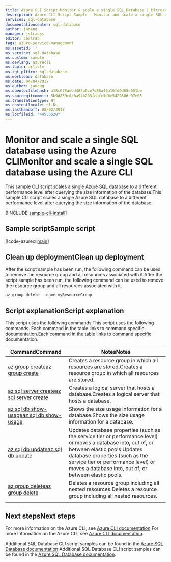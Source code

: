 ```yaml
---
title: Azure CLI Script-Monitor & scale a single SQL Database | Microsoft Docs
description: Azure CLI Script Sample - Monitor and scale a single SQL database using the Azure CLI
services: sql-database
documentationcenter: sql-database
author: janeng
manager: jstrauss
editor: carlrab
tags: azure-service-management
ms.assetid: ''
ms.service: sql-database
ms.custom: sample
ms.devlang: azurecli
ms.topic: article
ms.tgt_pltfrm: sql-database
ms.workload: database
ms.date: 04/04/2017
ms.author: janeng
ms.openlocfilehash: a18c078aebd485a0ce7d85a46a16fd0d65e651be
ms.sourcegitcommit: 5b9d839c0c0a94b293fdafe1d6e5429506c07e05
ms.translationtype: HT
ms.contentlocale: nl-NL
ms.lasthandoff: 08/02/2018
ms.locfileid: "44555528"
---
```

# <a name="monitor-and-scale-a-single-sql-database-using-the-azure-cli"></a><span data-ttu-id="8e57e-103">Monitor and scale a single SQL database using the Azure CLI</span><span class="sxs-lookup"><span data-stu-id="8e57e-103">Monitor and scale a single SQL database using the Azure CLI</span></span>

<span data-ttu-id="8e57e-104">This sample CLI script scales a single Azure SQL database to a different performance level after querying the size information of the database.</span><span class="sxs-lookup"><span data-stu-id="8e57e-104">This sample CLI script scales a single Azure SQL database to a different performance level after querying the size information of the database.</span></span> 

[!INCLUDE [sample-cli-install](../../../includes/sample-cli-install.md)]

## <a name="sample-script"></a><span data-ttu-id="8e57e-105">Sample script</span><span class="sxs-lookup"><span data-stu-id="8e57e-105">Sample script</span></span>

[!code-azurecli[main](../../../cli_scripts/sql-database/monitor-and-scale-database/monitor-and-scale-database.sh "Monitor and scale single SQL Database")]

## <a name="clean-up-deployment"></a><span data-ttu-id="8e57e-106">Clean up deployment</span><span class="sxs-lookup"><span data-stu-id="8e57e-106">Clean up deployment</span></span>

<span data-ttu-id="8e57e-107">After the script sample has been run, the following command can be used to remove the resource group and all resources associated with it.</span><span class="sxs-lookup"><span data-stu-id="8e57e-107">After the script sample has been run, the following command can be used to remove the resource group and all resources associated with it.</span></span>

```azurecli
az group delete --name myResourceGroup
```

## <a name="script-explanation"></a><span data-ttu-id="8e57e-108">Script explanation</span><span class="sxs-lookup"><span data-stu-id="8e57e-108">Script explanation</span></span>

<span data-ttu-id="8e57e-109">This script uses the following commands.</span><span class="sxs-lookup"><span data-stu-id="8e57e-109">This script uses the following commands.</span></span> <span data-ttu-id="8e57e-110">Each command in the table links to command specific documentation.</span><span class="sxs-lookup"><span data-stu-id="8e57e-110">Each command in the table links to command specific documentation.</span></span>

| <span data-ttu-id="8e57e-111">Command</span><span class="sxs-lookup"><span data-stu-id="8e57e-111">Command</span></span> | <span data-ttu-id="8e57e-112">Notes</span><span class="sxs-lookup"><span data-stu-id="8e57e-112">Notes</span></span> |
|---|---|
| [<span data-ttu-id="8e57e-113">az group create</span><span class="sxs-lookup"><span data-stu-id="8e57e-113">az group create</span></span>](https://docs.microsoft.com/cli/azure/group#create) | <span data-ttu-id="8e57e-114">Creates a resource group in which all resources are stored.</span><span class="sxs-lookup"><span data-stu-id="8e57e-114">Creates a resource group in which all resources are stored.</span></span> |
| [<span data-ttu-id="8e57e-115">az sql server create</span><span class="sxs-lookup"><span data-stu-id="8e57e-115">az sql server create</span></span>](https://docs.microsoft.com/cli/azure/sql/server#create) | <span data-ttu-id="8e57e-116">Creates a logical server that hosts a database.</span><span class="sxs-lookup"><span data-stu-id="8e57e-116">Creates a logical server that hosts a database.</span></span> |
| [<span data-ttu-id="8e57e-117">az sql db show-usage</span><span class="sxs-lookup"><span data-stu-id="8e57e-117">az sql db show-usage</span></span>](https://docs.microsoft.com/cli/azure/sql/db#show-usage) | <span data-ttu-id="8e57e-118">Shows the size usage information for a database.</span><span class="sxs-lookup"><span data-stu-id="8e57e-118">Shows the size usage information for a database.</span></span> |
| [<span data-ttu-id="8e57e-119">az sql db update</span><span class="sxs-lookup"><span data-stu-id="8e57e-119">az sql db update</span></span>](https://docs.microsoft.com/cli/azure/sql/db#update) | <span data-ttu-id="8e57e-120">Updates database properties (such as the service tier or performance level) or moves a database into, out of, or between elastic pools.</span><span class="sxs-lookup"><span data-stu-id="8e57e-120">Updates database properties (such as the service tier or performance level) or moves a database into, out of, or between elastic pools.</span></span> |
| [<span data-ttu-id="8e57e-121">az group delete</span><span class="sxs-lookup"><span data-stu-id="8e57e-121">az group delete</span></span>](https://docs.microsoft.com/cli/azure/vm/extension#set) | <span data-ttu-id="8e57e-122">Deletes a resource group including all nested resources.</span><span class="sxs-lookup"><span data-stu-id="8e57e-122">Deletes a resource group including all nested resources.</span></span> |
|||

## <a name="next-steps"></a><span data-ttu-id="8e57e-123">Next steps</span><span class="sxs-lookup"><span data-stu-id="8e57e-123">Next steps</span></span>

<span data-ttu-id="8e57e-124">For more information on the Azure CLI, see [Azure CLI documentation](https://docs.microsoft.com/cli/azure/overview).</span><span class="sxs-lookup"><span data-stu-id="8e57e-124">For more information on the Azure CLI, see [Azure CLI documentation](https://docs.microsoft.com/cli/azure/overview).</span></span>

<span data-ttu-id="8e57e-125">Additional SQL Database CLI script samples can be found in the [Azure SQL Database documentation](../sql-database-cli-samples.md).</span><span class="sxs-lookup"><span data-stu-id="8e57e-125">Additional SQL Database CLI script samples can be found in the [Azure SQL Database documentation](../sql-database-cli-samples.md).</span></span>
